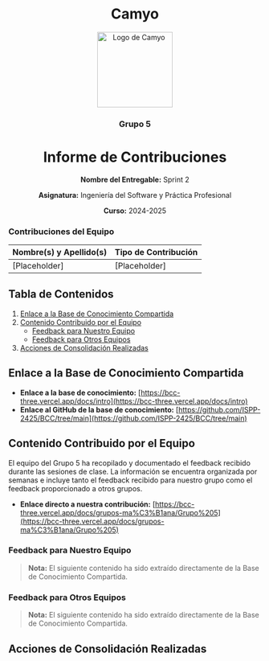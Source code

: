 <h1 align="center">
  Camyo
</h1>

<p align="center">
  <img src="https://i.imgur.com/C72nY4p.png" alt="Logo de Camyo" width="150">
</p>

<h3 align="center">
  <strong>Grupo 5</strong>
</h3>

<h1 align="center">
  <strong>Informe de Contribuciones</strong>
</h1>

<p align="center">
  <strong>Nombre del Entregable:</strong> Sprint 2
</p>
<p align="center">
  <strong>Asignatura:</strong> Ingeniería del Software y Práctica Profesional  
</p>
<p align="center">
  <strong>Curso:</strong> 2024-2025  
</p>

### Contribuciones del Equipo

| Nombre(s) y Apellido(s)       | Tipo de Contribución          |
|-------------------------------|-------------------------------|
| [Placeholder]                 | [Placeholder]                 |

## Tabla de Contenidos

1. [Enlace a la Base de Conocimiento Compartida](#enlace-a-la-base-de-conocimiento-compartida)
2. [Contenido Contribuido por el Equipo](#contenido-contribuido-por-el-equipo)
    - [Feedback para Nuestro Equipo](#feedback-para-nuestro-equipo)
    - [Feedback para Otros Equipos](#feedback-para-otros-equipos)
3. [Acciones de Consolidación Realizadas](#acciones-de-consolidación-realizadas)

## Enlace a la Base de Conocimiento Compartida

- **Enlace a la base de conocimiento:** [https://bcc-three.vercel.app/docs/intro](https://bcc-three.vercel.app/docs/intro)
- **Enlace al GitHub de la base de conocimiento:** [https://github.com/ISPP-2425/BCC/tree/main](https://github.com/ISPP-2425/BCC/tree/main)

## Contenido Contribuido por el Equipo

El equipo del Grupo 5 ha recopilado y documentado el feedback recibido durante las sesiones de clase. La información se encuentra organizada por semanas e incluye tanto el feedback recibido para nuestro grupo como el feedback proporcionado a otros grupos.

- **Enlace directo a nuestra contribución:** [https://bcc-three.vercel.app/docs/grupos-ma%C3%B1ana/Grupo%205](https://bcc-three.vercel.app/docs/grupos-ma%C3%B1ana/Grupo%205)

### Feedback para Nuestro Equipo

> **Nota:** El siguiente contenido ha sido extraído directamente de la Base de Conocimiento Compartida.

### Feedback para Otros Equipos

> **Nota:** El siguiente contenido ha sido extraído directamente de la Base de Conocimiento Compartida.

## Acciones de Consolidación Realizadas